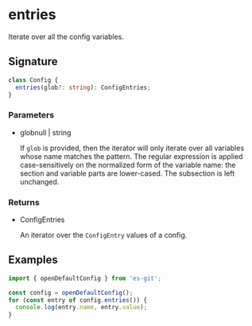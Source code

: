 # entries

Iterate over all the config variables.

## Signature

```ts
class Config {
  entries(glob?: string): ConfigEntries;
}
```

### Parameters

<ul class="param-ul">
  <li class="param-li param-li-root">
    <span class="param-name">glob</span><span class="param-type">null | string</span>
    <br>
    <p class="param-description">If <code>glob</code> is provided, then the iterator will only iterate over all variables whose name matches the pattern. The regular expression is applied case-sensitively on the normalized form of the variable name: the section and variable parts are lower-cased. The subsection is left unchanged.</p>
  </li>
</ul>

### Returns

<ul class="param-ul">
  <li class="param-li param-li-root">
    <span class="param-type">ConfigEntries</span>
    <br>
    <p class="param-description">An iterator over the  <code>ConfigEntry</code>  values of a config.</p>
  </li>
</ul>

## Examples

```ts
import { openDefaultConfig } from 'es-git';

const config = openDefaultConfig();
for (const entry of config.entries()) {
  console.log(entry.name, entry.value);
}
```